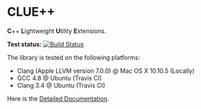 # CLUE++

**C**++ **L**ightweight **U**tility **E**xtensions.

**Test status:** [![Build Status](https://travis-ci.org/lindahua/CLUE.svg?branch=master)](https://travis-ci.org/lindahua/CLUE)

The library is tested on the following platforms:

- Clang (Apple LLVM version 7.0.0) @ Mac OS X 10.10.5 (Locally)
- GCC 4.8 @ Ubuntu (Travis CI)
- Clang 3.4 @ Ubuntu (Travis CI)

Here is the [Detailed Documentation](http://cppstdx.readthedocs.org/en/latest/).
